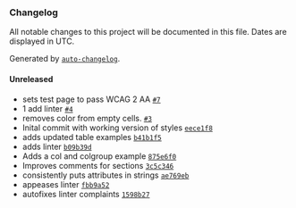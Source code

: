 ### Changelog

All notable changes to this project will be documented in this file. Dates are displayed in UTC.

Generated by [`auto-changelog`](https://github.com/CookPete/auto-changelog).

#### Unreleased

- sets test page to pass WCAG 2 AA [`#7`](https://github.com/paceaux/table-baseline/pull/7)
- 1 add linter [`#4`](https://github.com/paceaux/table-baseline/pull/4)
- removes color from empty cells. [`#3`](https://github.com/paceaux/table-baseline/pull/3)
- Inital commit with working version of styles [`eece1f8`](https://github.com/paceaux/table-baseline/commit/eece1f87a8d91f863a655f910235531dae9b6e6b)
- adds updated table examples [`b41b1f5`](https://github.com/paceaux/table-baseline/commit/b41b1f59d5d2ae1159f123fb5ba3b4b20276b038)
- adds linter [`b09b39d`](https://github.com/paceaux/table-baseline/commit/b09b39dafdfa7457e0d02b7041b8c93d7c92d142)
- Adds a col and colgroup example [`875e6f0`](https://github.com/paceaux/table-baseline/commit/875e6f009acf553e71315ceeff678fd4044fd482)
- Improves comments for sections [`3c5c346`](https://github.com/paceaux/table-baseline/commit/3c5c34641c03c657507b0399e83d59d812f4f964)
- consistently puts attributes in strings [`ae769eb`](https://github.com/paceaux/table-baseline/commit/ae769eb00c96d657eff73e9953bfc798638db27c)
- appeases linter [`fbb9a52`](https://github.com/paceaux/table-baseline/commit/fbb9a5210a68ea866734c92770c98e7e9d4f0c0a)
- autofixes linter complaints [`1598b27`](https://github.com/paceaux/table-baseline/commit/1598b27d073759704a0b7966a31bd05f5e4c968f)
